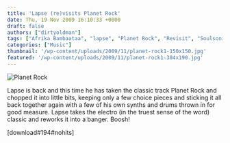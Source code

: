 ```yaml
---
title: 'Lapse (re)visits Planet Rock'
date: Thu, 19 Nov 2009 16:10:33 +0000
draft: false
authors: ["dirtyoldman"]
tags: ["Afrika Bambaataa", "lapse", "Planet Rock", "Revisit", "Soulsonic Force"]
categories: ["Music"]
thumbnail: '/wp-content/uploads/2009/11/planet-rock1-150x150.jpg'
featured: '/wp-content/uploads/2009/11/planet-rock1-304x190.jpg'
---
```


![Planet Rock](/wp-content/uploads/2009/11/planet-rock1.jpg "Planet Rock")

Lapse is back and this time he has taken the classic track Planet Rock and chopped it into little bits, keeping only a few choice pieces and sticking it all back together again with a few of his own synths and drums thrown in for good measure. Lapse takes the electro (in the truest sense of the word) classic and reworks it into a banger. Boosh!

\[download#194#nohits\]

